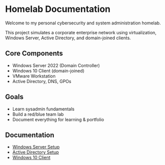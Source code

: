 # Homelab Documentation

Welcome to my personal cybersecurity and system administration homelab.

This project simulates a corporate enterprise network using virtualization, Windows Server, Active Directory, and domain-joined clients.

## Core Components

- Windows Server 2022 (Domain Controller)
- Windows 10 Client (domain-joined)
- VMware Workstation
- Active Directory, DNS, GPOs

## Goals

- Learn sysadmin fundamentals
- Build a red/blue team lab
- Document everything for learning & portfolio

## Documentation

- [Windows Server Setup](windows-server-setup.md)
- [Active Directory Setup](active-directory.md)
- [Windows 10 Client](windows-10-client.md)
